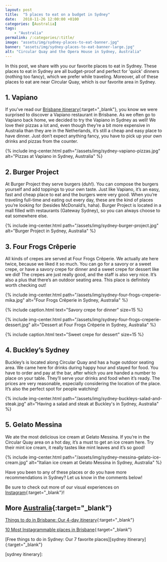 ```yaml
---
layout: post
title:  "5 places to eat on a budget in Sydney"
date:   2018-11-26 12:00:00 +0100
categories: [Australia]
tags:
    - "Australia"
permalink: /:categories/:title/
image: "assets/img/sydney-places-to-eat-banner.jpg"
banner: "assets/img/sydney-places-to-eat-banner-large.jpg"
alt: "Circular Quay and the Opera House in Sydney, Australia"
---
```


In this post, we share with you our favorite places to eat in Sydney. These places to eat in Sydney are all budget-proof and perfect for 'quick' dinners (nothing too fancy), which we prefer while traveling. Moreover, all of these places to eat are near Circular Quay, which is our favorite area in Sydney. 

## 1. Vapiano

If you’ve read our [Brisbane itinerary][brisbane itinerary]{:target="_blank"}, you know we were surprised to discover a Vapiano restaurant in Brisbane. As we often go to Vapiano back home, we decided to try the Vapiano in Sydney as well! We love their pizzas a lot and, even though they’re a bit more expensive in Australia than they are in the Netherlands, it’s still a cheap and easy place to have dinner. Just don’t expect anything fancy, you have to pick up your own drinks and pizzas from the counter. 

{% include img-center.html path="/assets/img/sydney-vapiano-pizzas.jpg" alt="Pizzas at Vapiano in Sydney, Australia" %}

## 2. Burger Project 

At Burger Project they serve burgers (duh!). You can compose the burgers yourself and add toppings to your own taste. Just like Vapiano, it’s an easy, fast and cheap place to eat and the burgers were very good. When you’re traveling full-time and eating out every day, these are the kind of places you’re looking for (besides McDonald’s, haha). Burger Project is located in a mall filled with restaurants (Gateway Sydney), so you can always choose to eat somewhere else. 

{% include img-center.html path="/assets/img/sydney-burger-project.jpg" alt="Burger Project in Sydney, Australia" %}

## 3. Four Frogs Crêperie

All kinds of crepes are served at Four Frogs Crêperie. We actually ate here twice, because we liked it so much. You can go for a savory or a sweet crepe, or have a savory crepe for dinner and a sweet crepe for dessert like we did! The crepes are just really good, and the staff is also very nice. It’s also a plus that there’s an outdoor seating area. This place is definitely worth checking out!

{% include img-center.html path="/assets/img/sydney-four-frogs-creperie-mika.jpg" alt="Four Frogs Crêperie in Sydney, Australia" %}

{% include caption.html text="Savory crepe for dinner" size=15 %}

{% include img-center.html path="/assets/img/sydney-four-frogs-creperie-dessert.jpg" alt="Dessert at Four Frogs Crêperie in Sydney, Australia" %}

{% include caption.html text="Sweet crepe for dessert" size=15 %}

## 4. Buckley’s Sydney

Buckley’s is located along Circular Quay and has a huge outdoor seating area. We came here for drinks during happy hour and stayed for food. You have to order and pay at the bar, after which you are handed a number to place on your table. They’ll serve your drinks and food when it’s ready. The prices are very reasonable, especially considering the location of the place. It’s also the perfect spot for people watching!

{% include img-center.html path="/assets/img/sydney-buckleys-salad-and-steak.jpg" alt="Having a salad and steak at Buckley's in Sydney, Australia" %}

## 5. Gelato Messina

We ate the most delicious ice cream at Gelato Messina. If you’re in the Circular Quay area on a hot day, it’s a must to get an ice cream here. Try their mint ice cream, it really tastes like mint leaves and it’s so good! 

{% include img-center.html path="/assets/img/sydney-messina-gelato-ice-cream.jpg" alt="Italian ice cream at Gelato Messina in Sydney, Australia" %}

Have you been to any of these places or do you have more recommendations in Sydney? Let us know in the comments below!

Be sure to check out more of our visual experiences on [Instagram][instagram]{:target="_blank"}!

## More [Australia][australia]{:target="_blank"}

[Things to do in Brisbane: Our 4-day itinerary][brisbane itinerary]{:target="_blank"}

[10 Most Instagrammable places in Brisbane][instagrammable brisbane]{:target="_blank"}

[Free things to do in Sydney: Our 7 favorite places][sydney itinerary]{:target="_blank"}

[australia]: https://kipamojo.world/tags.html#australia
[brisbane itinerary]: https://kipamojo.world/australia/Things-to-do-in-Brisbane-Our-4-days-itinerary/ 
[instagrammable brisbane]: https://kipamojo.world/australia/10-Most-Instagrammable-places-in-Brisbane/ 
[sydney itinerary]: 

[instagram]: https://instagram.com/kipamojo 
